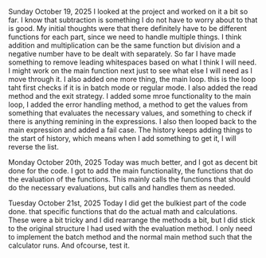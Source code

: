 Sunday October 19, 2025
I looked at the project and worked on it a bit so far. I know that subtraction is something I do not have to worry about to that is good. My initial thoughts were that there definitely have to be different functions for each part, since we need to handle multiple things. I think addition and multiplication can be the same function but division and a negative number have to be dealt with separately. So far I have made something to remove leading whitespaces based on what I think I will need. I might work on the main function next just to see what else I will need as I move through it.
I also added one more thing, the main loop. this is the loop taht first checks if it is in batch mode or regular mode. I also added the read method and the exit strategy. 
I added some mroe functionality to the main loop, I added the error handling method, a method to get the values from something that evaluates the necessary values, and something to check if there is anything remining in the expressions. I also then looped back to the main expression and added a fail case. The history keeps adding things to the start of history, which means when I add something to get it, I will reverse the list.


Monday October 20th, 2025
Today was much better, and I got as decent bit done for the code. I got to add the main functionality, the functions that do the evaluation of the functions. This mainly calls the functions that should do the necessary evaluations, but calls and handles them as needed.


Tuesday October 21st, 2025
Today I did get the bulkiest part of the code done. that specific functions that do the actual math and calculations. These were a bit tricky and I did rearrange the methods a bit, but I did stick to the original structure I had used with the evaluation method. I only need to implement the batch method and the normal main method such that the calculator runs. And ofcourse, test it.